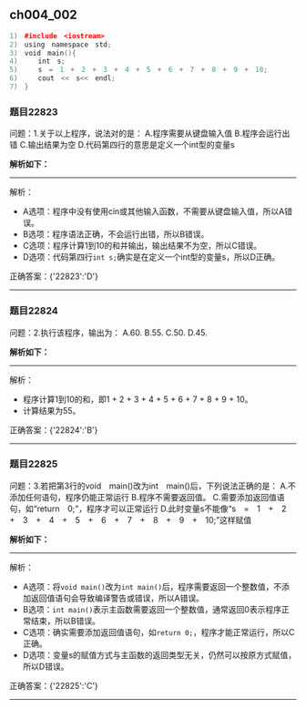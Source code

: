 ## ch004_002
``` c++
1)　#include　<iostream>
2)　using　namespace　std;
3)　void　main(){
4)　　　int　s;
5)　　　s　=　1　+　2　+　3　+　4　+　5　+　6　+　7　+　8　+　9　+　10;
6)　　　cout　<<　s<<　endl;
7)　}

```
### 题目22823
问题：1.关于以上程序，说法对的是：
A.程序需要从键盘输入值
B.程序会运行出错
C.输出结果为空
D.代码第四行的意思是定义一个int型的变量s


**解析如下：**

------

解析：
- A选项：程序中没有使用cin或其他输入函数，不需要从键盘输入值，所以A错误。
- B选项：程序语法正确，不会运行出错，所以B错误。
- C选项：程序计算1到10的和并输出，输出结果不为空，所以C错误。
- D选项：代码第四行`int s;`确实是在定义一个int型的变量s，所以D正确。

正确答案：{'22823':'D'}

------

### 题目22824
问题：2.执行该程序，输出为：
A.60.
B.55.
C.50.
D.45.


**解析如下：**

------

解析：
- 程序计算1到10的和，即1 + 2 + 3 + 4 + 5 + 6 + 7 + 8 + 9 + 10。
- 计算结果为55。

正确答案：{'22824':'B'}

------

### 题目22825
问题：3.若把第3行的void　main()改为int　main()后，下列说法正确的是：
A.不添加任何语句，程序仍能正常运行
B.程序不需要返回值。
C.需要添加返回值语句，如“return　0;”，程序才可以正常运行
D.此时变量s不能像“s　=　1　+　2　+　3　+　4　+　5　+　6　+　7　+　8　+　9　+　10;”这样赋值


**解析如下：**

------

解析：
- A选项：将`void main()`改为`int main()`后，程序需要返回一个整数值，不添加返回值语句会导致编译警告或错误，所以A错误。
- B选项：`int main()`表示主函数需要返回一个整数值，通常返回0表示程序正常结束，所以B错误。
- C选项：确实需要添加返回值语句，如`return 0;`，程序才能正常运行，所以C正确。
- D选项：变量s的赋值方式与主函数的返回类型无关，仍然可以按原方式赋值，所以D错误。

正确答案：{'22825':'C'}

------

